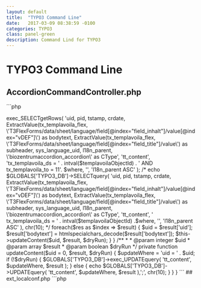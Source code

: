 ```yaml
---
layout: default
title:  "TYPO3 Command Line"
date:   2017-03-09 08:38:59 -0100
categories: TYPO3
class: panel-green
description: Command Lind for TYPO3
---
```


# TYPO3 Command Line

## AccordionCommandController.php

´´´php

<?php
namespace Cabag\BiozentrumAccordion\Command;
use \TYPO3\CMS\Core\Utility\GeneralUtility;

class AccordionCommandController extends \TYPO3\CMS\Extbase\Mvc\Controller\CommandController
{
	/**
	 * tx_templavoila_ds = 10	
	 * tx_templavoila_to = 11
	 * 
	 * to 
	 * CType = biozentrumaccordion_accordion
	 * header = header
	 * subheader = field_title.vDEF
	 * bodytext = field_inhalt.vDEF
	 * header_link = header_link
	 * /usr/local/php5.5/bin/php /home/nwbuser/www/current/typo3/cli_dispatch.phpsh extbase biozentrum_accordion:accordion:accordion --dry-run=1
	 */
	 
	 /**
	 * Migrate default content Templavoilà objects to default textpic elements
	 *
	 * @param integer $templavoilaObjectId
	 * @param boolean $dryRun Dry run
	 * @return void
	 */
	public function accordionCommand($templavoilaObjectId = 10, $dryRun = true)
	{
		$where = ' ';
		//$where .= 'AND uid = 4587';
		
		$res = $GLOBALS['TYPO3_DB']->exec_SELECTgetRows(
			'uid,
			pid, 
			tstamp,
			crdate,
			ExtractValue(tx_templavoila_flex, \'T3FlexForms/data/sheet/language/field[@index="field_inhalt"]/value[@index="vDEF"]\') as bodytext,
			ExtractValue(tx_templavoila_flex, \'T3FlexForms/data/sheet/language/field[@index="field_title"]/value\') as subheader,			
			sys_language_uid,
			l18n_parent,
			\'biozentrumaccordion_accordion\' as CType', 
			'tt_content', 
			'tx_templavoila_ds = ' . intval($templavoilaObjectId) . ' AND tx_templavoila_to = 11'. $where, 
			'', 
			'l18n_parent ASC'
		);
		
		/* echo $GLOBALS['TYPO3_DB']->SELECTquery(
			'uid,
			pid, 
			tstamp,
			crdate,
			ExtractValue(tx_templavoila_flex, \'T3FlexForms/data/sheet/language/field[@index="field_inhalt"]/value[@index="vDEF"]\') as bodytext,
			ExtractValue(tx_templavoila_flex, \'T3FlexForms/data/sheet/language/field[@index="field_title"]/value\') as subheader,			
			sys_language_uid,
			l18n_parent,
			\'biozentrumaccordion_accordion\' as CType', 
			'tt_content', 
			' tx_templavoila_ds = ' . intval($templavoilaObjectId) .$where, 
			'', 
			'l18n_parent ASC'
		), chr(10); */
		
		
		foreach($res as $index => $result) {
			$uid = $result['uid'];
			$result['bodytext'] = htmlspecialchars_decode($result['bodytext']);
			$this->updateContent($uid, $result, $dryRun);
		}
	}
	
	/**
	 * 
	 * @param integer $uid
	 * @param array $result
	 * @param boolean $dryRun
	 */
	private function updateContent($uid = 0, $result, $dryRun) {
		$updateWhere = 'uid = ' . $uid;

		if (!$dryRun) {
			$GLOBALS['TYPO3_DB']->exec_UPDATEquery(
				'tt_content', $updateWhere, $result
			);
		} else {
			echo $GLOBALS['TYPO3_DB']->UPDATEquery(
				'tt_content', $updateWhere, $result
			),';', chr(10);
		}
	}
}

´´´

## ext_localconf.php

´´´php

<?php
$GLOBALS['TYPO3_CONF_VARS']['SC_OPTIONS']['extbase']['commandControllers'][] = 'Cabag\\BiozentrumAccordion\\Command\\AccordionCommandController';

´´´
